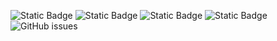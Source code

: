 ![Static Badge](https://img.shields.io/badge/blacklists-60-000000) ![Static Badge](https://img.shields.io/badge/blacklisted-2722863-cc0000) ![Static Badge](https://img.shields.io/badge/whitelisted-2242-00CC00) ![Static Badge](https://img.shields.io/badge/streaming_blacklist-28106-000000) ![GitHub issues](https://img.shields.io/github/issues/fabriziosalmi/blacklists)
